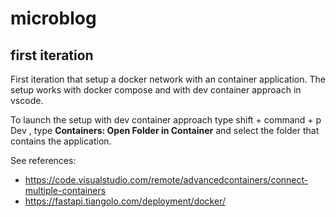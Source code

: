 # microblog

## first iteration
First iteration that setup a docker network with an container application. The setup works with docker compose and with dev container approach in vscode.

To launch the setup with dev container approach type shift + command + p Dev , type **Containers: Open Folder in Container** and select the folder that contains the application.

See references:
- https://code.visualstudio.com/remote/advancedcontainers/connect-multiple-containers
- https://fastapi.tiangolo.com/deployment/docker/
